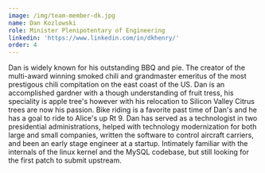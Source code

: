 ```yaml
---
image: /img/team-member-dk.jpg
name: Dan Kozlowski
role: Minister Plenipotentary of Engineering
linkedin: 'https://www.linkedin.com/in/dkhenry/'
order: 4
---
```


Dan is widely known for his outstanding BBQ and pie. The creator of the multi-award winning smoked chili and grandmaster emeritus of the most prestigous chili compitation on the east coast of the US. Dan is an accomplished gardner with a though understanding of fruit tress, his speciality is apple tree's however with his relocation to Silicon Valley Citrus trees are now his passion. Bike riding is a favorite past time of Dan's and he has a goal to ride to Alice's up Rt 9. Dan has served as a technologist in two presidential administrations, helped with technology modernization for both large and small companies, written the software to control aircraft carriers, and been an early stage engineer at a startup. Intimately familiar with the internals of the linux kernel and the MySQL codebase, but still looking for the first patch to submit upstream.
